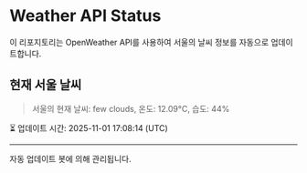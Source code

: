 
# Weather API Status

이 리포지토리는 OpenWeather API를 사용하여 서울의 날씨 정보를 자동으로 업데이트합니다.

## 현재 서울 날씨
> 서울의 현재 날씨: few clouds, 온도: 12.09°C, 습도: 44%

⏳ 업데이트 시간: 2025-11-01 17:08:14 (UTC)

---
자동 업데이트 봇에 의해 관리됩니다.
